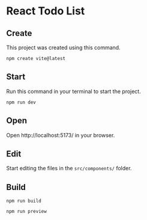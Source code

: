 # React Todo List

## Create

This project was created using this command.

```
npm create vite@latest
```

## Start

Run this command in your terminal to start the project.

```
npm run dev
```

## Open

Open http://localhost:5173/ in your browser.

## Edit

Start editing the files in the `src/components/` folder.

## Build

```
npm run build
```

```
npm run preview
```
